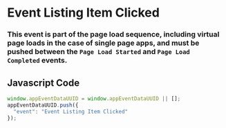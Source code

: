# Event Listing Item Clicked

### This event is part of the page load sequence, including virtual page loads in the case of single page apps, and must be pushed between the `Page Load Started` and `Page Load Completed` events.

## Javascript Code
```js
window.appEventDataUUID = window.appEventDataUUID || [];
appEventDataUUID.push({
  "event": "Event Listing Item Clicked"
});
```




